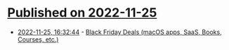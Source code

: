 # [Published on 2022-11-25](index.md)

* [2022-11-25, 16:32:44](https://news.ycombinator.com/item?id=33743994) - [Black Friday Deals (macOS apps, SaaS, Books, Courses, etc.)](https://github.com/trungdq88/Awesome-Black-Friday-Cyber-Monday)
